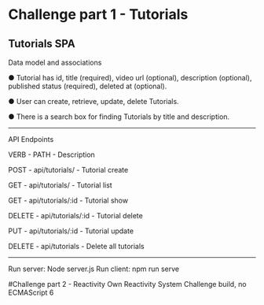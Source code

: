 # Challenge part 1 - Tutorials
 Tutorials SPA
-------------------------------------------

Data model and associations

● Tutorial has id, title (required), video url (optional), description (optional), published
status (required), deleted at (optional).

● User can create, retrieve, update, delete Tutorials.

● There is a search box for finding Tutorials by title and description.

-------------------------------------------

API Endpoints



VERB - PATH - Description

POST - api/tutorials/ - Tutorial create

GET - api/tutorials/ - Tutorial list

GET - api/tutorials/:id - Tutorial show

DELETE - api/tutorials/:id - Tutorial delete

PUT - api/tutorials/:id - Tutorial update

DELETE - api/tutorials - Delete all tutorials

-------------------------------------------
Run server: Node server.js
Run client: npm run serve

#Challenge part 2 - Reactivity
Own Reactivity System Challenge build, no ECMAScript 6
